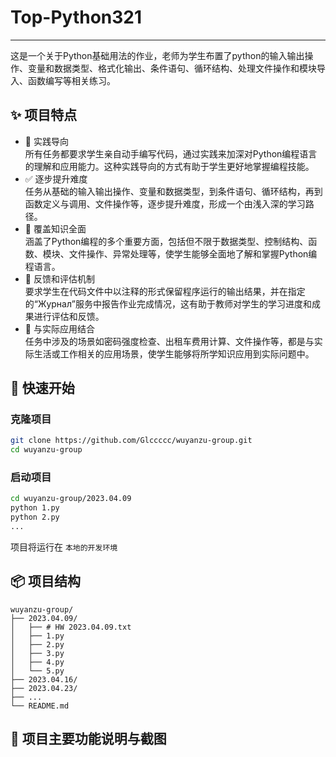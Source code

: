 # Top-Python321
---

这是一个关于Python基础用法的作业，老师为学生布置了python的输入输出操作、变量和数据类型、格式化输出、条件语句、循环结构、处理文件操作和模块导入、函数编写等相关练习。

## ✨ 项目特点

- 📝 实践导向  
    所有任务都要求学生亲自动手编写代码，通过实践来加深对Python编程语言的理解和应用能力。这种实践导向的方式有助于学生更好地掌握编程技能。
- ✅ 逐步提升难度  
    任务从基础的输入输出操作、变量和数据类型，到条件语句、循环结构，再到函数定义与调用、文件操作等，逐步提升难度，形成一个由浅入深的学习路径。
- 💾 覆盖知识全面  
    涵盖了Python编程的多个重要方面，包括但不限于数据类型、控制结构、函数、模块、文件操作、异常处理等，使学生能够全面地了解和掌握Python编程语言。
- 🎨 反馈和评估机制  
    要求学生在代码文件中以注释的形式保留程序运行的输出结果，并在指定的“Журнал”服务中报告作业完成情况，这有助于教师对学生的学习进度和成果进行评估和反馈。
- 🔑 与实际应用结合  
    任务中涉及的场景如密码强度检查、出租车费用计算、文件操作等，都是与实际生活或工作相关的应用场景，使学生能够将所学知识应用到实际问题中。

## 🚀 快速开始

### 克隆项目

``` bash
git clone https://github.com/Glccccc/wuyanzu-group.git
cd wuyanzu-group
```

### 启动项目

```bash
cd wuyanzu-group/2023.04.09
python 1.py
python 2.py
...
```

项目将运行在 `本地的开发环境`

## 📦 项目结构

```
wuyanzu-group/
├── 2023.04.09/
│   ├── # HW 2023.04.09.txt
│   ├── 1.py
│   ├── 2.py
│   ├── 3.py
│   ├── 4.py
│   └── 5.py
├── 2023.04.16/
├── 2023.04.23/
├── ...
└── README.md
```
<!-- by 管立超 -->

## 📮 项目主要功能说明与截图